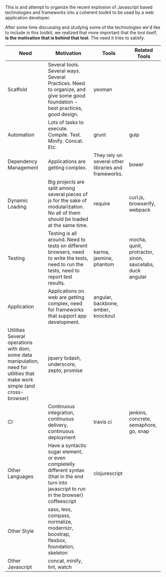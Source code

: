 This is and attempt to organize the recent explosion of Javascript based technologies and frameworks into a coherent toolkit to be used by a web application developer.

After some time discussing and studying some of the technologies we'd like to include in this toolkit, we realized that more important that the tool itself, **is the motivation that is behind that tool**. The need it tries to satisfy.

| Need | Motivation | Tools | Related Tools |
|------|------------|-------|---------------|
| Scaffold | Several tools. Several ways. Several Practices. Need to organize, and give some good foundation - best practices, good design.	| yeoman | | 
| Automation | Lots of tasks to execute. Compile. Test. Minify. Concat. Etc. | grunt | gulp |
| Dependency Management | Applications are getting complex. | They rely on several other libraries and frameworks. | bower | |
| Dynamic Loading | Big projects are split among several pieces of js for the sake of modularization. No all of them should be loaded at the same time.		| require | curl.js, browserify, webpack |
| Testing | Testing is all around. Need to tests on different browsers, need to write the tests, need to run the tests, need to report test results.		| karma, jasmine, phantom | mocha, qunit, protractor, sinon, saucelabs, duck angular | |
| Application | Applications on web are getting complex, need for frameworks that support app development. | angular, backbone, ember, knockout	
| Utilities	Several operations with dom, some data manipulation, need for utilities that make work simple (and cross-browser) | jquery	lodash, underscore, zepto, promise | | 
| CI | Continuous integration, continuous delivery, continuous deployment | travis ci | jenkins, concrete, semaphore, go, snap | |
| Other Languages | Have a syntactic sugar element, or even completelly different syntax (that in the end turn into javascript to run in the browser)	coffeescript | clojurescript | |
| Other Style | sass, less, compass, normalize, modernizr, boostrap, flexbox, foundation, skeleton | | | 
| Other Javascript | concat, minify, lint, watch | | |

